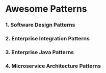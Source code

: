 # Awesome Patterns

### 1. Software Design Patterns
### 2. Enterprise Integration Patterns
### 3. Enterprise Java Patterns
### 4. Microservice Architecture Patterns
